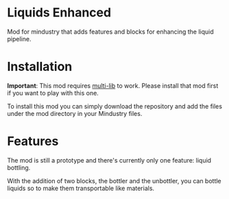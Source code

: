 # Liquids Enhanced
Mod for mindustry that adds features and blocks for enhancing the liquid pipeline.
# Installation
**Important**: This mod requires [multi-lib](https://github.com/younggam/multi-lib) to work. Please install that mod first if you want to play with this one.

To install this mod you can simply download the repository and add the files under the mod directory in your Mindustry files.
# Features
The mod is still a prototype and there's currently only one feature: liquid bottling.

With the addition of two blocks, the bottler and the unbottler, you can bottle liquids so to make them transportable like materials.
